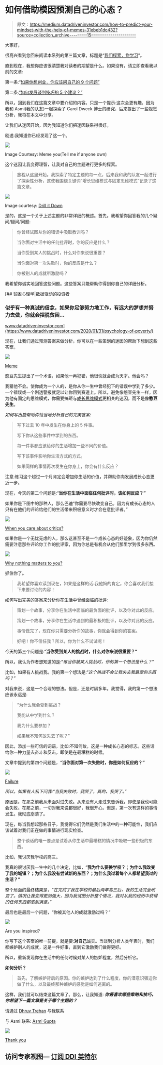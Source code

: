 # 如何借助模因预测自己的心态？

> 原文：<https://medium.datadriveninvestor.com/how-to-predict-your-mindset-with-the-help-of-memes-31ebeb1dc432?source=collection_archive---------15----------------------->

大家好，

很高兴看到您回来阅读本系列的第三篇文章，标题是“[我们探索，您学习](https://twitter.com/dhruvtrehan45/status/1308142729004638208)”。

直到现在，我想你应该很清楚我对读者的期望是什么。如果没有，请立即查看我以前的文章:

第一条:“[如果你想创业，你应该问自己的 9 个问题”](https://link.medium.com/wnfYAHOtbab)

第二条:[“如何发展谈判技巧的 5 个建议？”](https://link.medium.com/jywj4loc89)

所以，回到我们在这篇文章中要介绍的内容。只是一个提示:这次会更有趣，因为我和 Asmi(我的队友)一起探索了 Carol Dweck 博士的研究，后来提出了一些视觉分析，我将在本文中分享。

让我们从迷因开始，因为我知道你们把迷因联系得很好。

剧透:我知道你已经发现了这一个。

![](img/2bf9e678de6abcad258cce359cce7c9a.png)

Image Courtesy: Meme you(Tell me if anyone own)

这个迷因让我变得理智，让我对自己的主题进行更多的探索。

> 旅程从这里开始，我探索了特定主题的每一点，后来我和我的队友一起进行了探索性分析，这使我围绕关键词“增长思维模式与固定思维模式”记录了这篇文章。

![](img/0289df8723abd9e862aa574c45e69d58.png)

Image courtesy: [Drill it Down](https://www.drillitdown.com/)

是的，这是一个关于上述主题的非常详细的概述。首先，我希望你回答我的几个疑问/疑问/问题:

> 你曾经试图从你的错误中吸取教训吗？
> 
> 当你面对生活中的任何批评时，你的反应是什么？
> 
> 当你受到某人的挑战时，什么对你来说很重要？
> 
> 当你面对第一次失败时，你的反应是什么？
> 
> 你被别人的成就所激励吗？

我希望你诚实地回答这些问题。这些答案只能帮助你得到你自己的详细分析。

[](https://www.datadriveninvestor.com/2020/01/31/psychology-of-poverty/) [## 贫困心理学|数据驱动的投资者

### 似乎有一种真诚的信念，如果你足够努力地工作，有远大的梦想并努力去做，你就会摆脱贫困…

www.datadriveninvestor.com](https://www.datadriveninvestor.com/2020/01/31/psychology-of-poverty/) 

现在，让我们通过预测答案来做分析，你可以在一些策划的迷因的帮助下想到这些答案。

![](img/af50014f471f6cab67664c93e3c85c4d.png)

[Meme](https://www.thiswasntonthelessonplan.com/blogs/my-worst-teaching-mistakes-and-how-you-can-avoid-them)

憨豆先生提出了一个术语，如果他一再犯错，他很快就会成为天才。他会吗？

我猜他不会。使你成为一个人的，是你从你一生中曾经犯下的错误中学到了多少。一个错误或一个剧透警报就足以让你回到赛道上。所以，避免像憨豆先生一样，因为他有固定的思维模式，你需要搞砸与[成长思维模式](https://www.drillitdown.com/growth-mindset-article/)更相关的迷因，而不是像**憨豆先生**。

*如何写出能帮助你恰当地分析自己的完美答案:*

> 写下过去 10 年中发生在你身上的 5 件事。
> 
> 写下你从这些事件中学到的东西。
> 
> 每一件事都应该给你的生活增加一些不同的价值。
> 
> 写下该事件影响你生活方式的方式。
> 
> 如果同样的事情再次发生在你身上，你会有什么反应？

注意:练习这个超过一个月肯定会增加你生活的价值，并帮助你向发展成长心态更近一步。

现在，今天的第二个问题是:“**当你在生活中面临任何批评时，该如何反应？”**

如果你是下图中的那种人，那么巴迪“你需要尽快改变自己，因为有成长心态的人只有在他们的评论给他们的生活带来积极意义时才会在意批评者。”

![](img/c46feaac7ad92cd80418df3ac4d81429.png)

[When you care about critics?](https://highlysensitiverefuge.com/highly-sensitive-people-criticism/)

如果你是一个无忧无虑的人，那么这甚至不是一个成长心态的好迹象，因为你仍然需要注意那些评论你工作的批评家，因为你总是有机会从他们那里学到很多东西。

![](img/a9f7f31e90f101cfe66062d8247b5eb7.png)

[Why nothing matters to you?](https://www.washingtonpost.com/technology/2019/12/30/most-important-viral-reactions-internet-past-years/)

抓住你了。

> 我希望你喜欢读到现在，如果是这样的话:我他妈的肯定，你会喜欢我们接下来要讨论的内容！

如何写出完美的答案来分析你在生活中曾经面临的批评:

> 策划一个故事，分享你在生活中面临的最负面的批评，以及你对此的反应。
> 
> 策划一个故事，分享你在生活中遇到的最积极的批评，以及你对此的反应。
> 
> 事情做完了，现在你只需要分析你的故事，你就会得到你的答案。
> 
> 好吧！你不信任我？所以，你为什么不试试呢！

今天的第三个问题是:“**当你受到某人的挑战时，什么对你来说很重要？”**

所以，我认为作者想知道的是:“*每当你被某人挑战时，你的第一个想法是什么？”*

比如，如果有人挑战我。我的第一个想法是:“*这个挑战不会让我失去我最爱的东西吗？”*

对我来说，这是一个合理的想法。但是，还是时隔多年。我觉得，我的第一个想法应该永远是:

> “为什么我会受到挑战？
> 
> 我能从中学到什么？
> 
> 我为什么要参加？
> 
> 如果我不知何故失去了呢？"

因此，添加一些可信的词语，比如:不知何故，这是一种成长心态的标志。这些话给你一种力量去奋斗和反击，即使是在最糟糕的时候。

文章中提到的第四个问题是，“**当你面对第一次失败时，你是如何反应的？”**

![](img/87a4ca80c3a6a6fb4a9121cc6dde26bc.png)

[Failure](https://reputationtoday.in/failure-and-failing/)

*所以，如果有人私下问我:“当我失败时，我哭了，真的，我哭了。”*

原因是，在那之前我从未面对过失败。从来没有人走过来告诉我，即使是我也可能会失败。在那之前，一切对我来说都很好，我很开心。但是，第一次有这样的事情发生。我彻底崩溃了。

现在，每当我想起那些日子，我觉得它们仍然是我们生活中的一种可能性，我们应该试着对我们正在做的事情进行现实检查。

> 整个谈话的唯一要点是试着从你生活中最糟糕的情况中吸取一些积极的东西。

比如，我讨厌我学校的高三。

我真的很讨厌我一生中的几个决定，比如，“**我为什么要换学校？；为什么我改变了我的城镇？；为什么我没有尝试新的东西？；为什么我过着每个人都希望我过的生活？”**

整个局面的最终结果是，“*在完成了我在学校的最后两年高三后，我的生活完全改变了。情况让我变得更加强大，因为我试图分析整个情况，我对从我的经历中获得的任何东西都感到满意。”*

最后也是最后一个问题，“你被其他人的成就激励过吗？”

![](img/fc387ea29648091d0cf0b75fffa53ae4.png)

Are you inspired?

你写下这个答案的唯一前提，就是要:**对自己**诚实。当谈到分析人类年表时，我们都嫉妒别人的成就，这是一件好事，直到它激励我们做得更好。

所以，重新发现你在生活中的任何时候对某人的嫉妒程度，然后分析它。

**如何分析？**

> 首先，了解嫉妒背后的原因。你的嫉妒达到了什么程度，你的潜意识强迫你做了什么，以及最终那种嫉妒的感觉是如何逃离的。

这样，我们就可以结束这篇文章了。那么，让我知道: ***你最喜欢哪些策略和技巧，你希望下一篇文章是关于哪个主题的？***

请通过 [Dhruv Trehan](https://www.linkedin.com/in/dhruv-trehan-8a0466156/) 与我联系

与 Asmi 联系: [Asmi Gupta](https://www.linkedin.com/in/asmi-gupta-112a811b2/)

![](img/7e96a969f928b4e9fe0b7f4258f3112c.png)

[Thank you](https://www.proposify.com/blog/how-to-say-thank-you-in-business)

## 访问专家视图— [订阅 DDI 英特尔](https://datadriveninvestor.com/ddi-intel)
